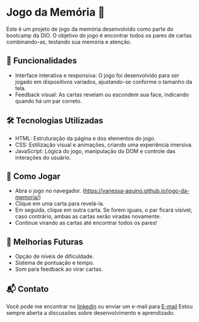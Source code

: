 
# Jogo da Memória 🧠


Este é um projeto de jogo da memória desenvolvido como parte do bootcamp da DIO. O objetivo do jogo é encontrar todos os pares de cartas combinando-as, testando sua memória e atenção.

## 📌 Funcionalidades

- Interface interativa e responsiva: O jogo foi desenvolvido para ser jogado em dispositivos variados, ajustando-se conforme o tamanho da tela.
- Feedback visual: As cartas revelam ou escondem sua face, indicando quando há um par correto.

## 🛠️ Tecnologias Utilizadas
- HTML: Estruturação da página e dos elementos do jogo.
- CSS: Estilização visual e animações, criando uma experiência imersiva.
- JavaScript: Lógica do jogo, manipulação do DOM e controle das interações do usuário.
## 🚀 Como Jogar
- Abra o jogo no navegador. (https://vanessa-aquino.github.io/jogo-da-memoria/)
- Clique em uma carta para revelá-la.
- Em seguida, clique em outra carta. Se forem  iguais, o par ficará visível; caso contrário, ambas as cartas serão viradas novamente.
- Continue virando as cartas até encontrar todos os pares!

## 🚧 Melhorias Futuras
- Opção de níveis de dificuldade.
- Sistema de pontuação e tempo.
- Som para feedback ao virar cartas.
## 📬 Contato
Você pode me encontrar no [linkedin](https://www.linkedin.com/in/vanessa-aquino-1b0b29289/) ou enviar um e-mail para [E-mail](mailto:vanessaquinoo@hotmail.com) Estou sempre aberta a discussões sobre desenvolvimento e aprendizado.
